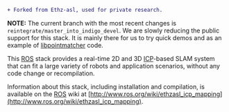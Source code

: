 ```diff
+ Forked from Ethz-asl, used for private research.
```

**NOTE:** The current branch with the most recent changes is `reintegrate/master_into_indigo_devel`. We are slowly reducing the public support for this stack. It is mainly there for us to try quick demos and as an example of [libpointmatcher](https://github.com/ethz-asl/libpointmatcher) code.

This [ROS] stack provides a real-time 2D and 3D [ICP]-based SLAM system that
can fit a large variety of robots and application scenarios, without any code
change or recompilation.

Information about this stack, including installation and compilation, is available on the [ROS] wiki at [http://www.ros.org/wiki/ethzasl_icp_mapping](http://www.ros.org/wiki/ethzasl_icp_mapping).

[ROS]: http://www.ros.org
[ICP]: http://en.wikipedia.org/wiki/Iterative_Closest_Point

